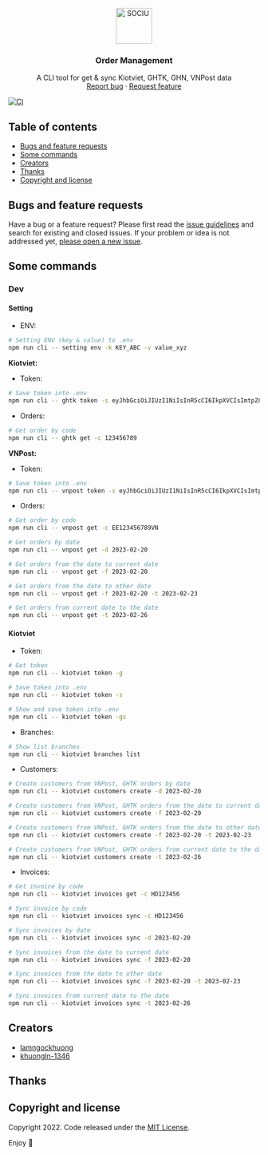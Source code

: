 <p align="center">
  <a href="https://example.com/">
    <img src="https://avatars.githubusercontent.com/u/78617814?s=72&v=4" alt="SOCIU" width=72 height=72>
  </a>

  <h3 align="center">Order Management</h3>

  <p align="center">
    A CLI tool for get & sync Kiotviet, GHTK, GHN, VNPost data
    <br>
    <a href="https://github.com/sociuvn/order-management/issues/new?labels=bug&title=New+bug+report">Report bug</a>
    ·
    <a href="https://github.com/sociuvn/order-management/issues/new?labels=feature&title=New+feature">Request feature</a>
  </p>
</p>

[![CI](https://github.com/sociuvn/order-management/actions/workflows/ci.yml/badge.svg)](https://github.com/sociuvn/order-management/actions/workflows/ci.yml)

## Table of contents

- [Bugs and feature requests](#bugs-and-feature-requests)
- [Some commands](#some-commands)
- [Creators](#creators)
- [Thanks](#thanks)
- [Copyright and license](#copyright-and-license)

## Bugs and feature requests

Have a bug or a feature request? Please first read the [issue guidelines](https://github.com/sociuvn/order-management/blob/main/CONTRIBUTING.md) and search for existing and closed issues. If your problem or idea is not addressed yet, [please open a new issue](https://github.com/sociuvn/order-management/issues/new).

## Some commands

### Dev

#### Setting

- ENV:

```bash
# Setting ENV (key & value) to .env
npm run cli -- setting env -k KEY_ABC -v value_xyz
```

**Kiotviet:**

- Token:

```bash
# Save token into .env
npm run cli -- ghtk token -s eyJhbGciOiJIUzI1NiIsInR5cCI6IkpXVCIsImtpZCI6xxxxxxxxxxxxxxxxxxxxxxxx
```

- Orders:

```bash
# Get order by code
npm run cli -- ghtk get -c 123456789
```

**VNPost:**

- Token:

```bash
# Save token into .env
npm run cli -- vnpost token -s eyJhbGciOiJIUzI1NiIsInR5cCI6IkpXVCIsImtpZCI6xxxxxxxxxxxxxxxxxxxxxxxx
```

- Orders:

```bash
# Get order by code
npm run cli -- vnpost get -c EE123456789VN

# Get orders by date
npm run cli -- vnpost get -d 2023-02-20

# Get orders from the date to current date
npm run cli -- vnpost get -f 2023-02-20

# Get orders from the date to other date
npm run cli -- vnpost get -f 2023-02-20 -t 2023-02-23

# Get orders from current date to the date
npm run cli -- vnpost get -t 2023-02-26
```

#### Kiotviet

- Token:

```bash
# Get token
npm run cli -- kiotviet token -g

# Save token into .env
npm run cli -- kiotviet token -s

# Show and save token into .env
npm run cli -- kiotviet token -gs
```

- Branches:

```bash
# Show list branches
npm run cli -- kiotviet branches list
```

- Customers:

```bash
# Create customers from VNPost, GHTK orders by date
npm run cli -- kiotviet customers create -d 2023-02-20

# Create customers from VNPost, GHTK orders from the date to current date
npm run cli -- kiotviet customers create -f 2023-02-20

# Create customers from VNPost, GHTK orders from the date to other date
npm run cli -- kiotviet customers create -f 2023-02-20 -t 2023-02-23

# Create customers from VNPost, GHTK orders from current date to the date
npm run cli -- kiotviet customers create -t 2023-02-26
```

- Invoices:

```bash
# Get invoice by code
npm run cli -- kiotviet invoices get -c HD123456

# Sync invoice by code
npm run cli -- kiotviet invoices sync -c HD123456

# Sync invoices by date
npm run cli -- kiotviet invoices sync -d 2023-02-20

# Sync invoices from the date to current date
npm run cli -- kiotviet invoices sync -f 2023-02-20

# Sync invoices from the date to other date
npm run cli -- kiotviet invoices sync -f 2023-02-20 -t 2023-02-23

# Sync invoices from current date to the date
npm run cli -- kiotviet invoices sync -t 2023-02-26
```

## Creators

- [lamngockhuong](https://github.com/lamngockhuong/)
- [khuongln-1346](https://github.com/khuongln-1346/)

## Thanks

## Copyright and license

Copyright 2022. Code released under the [MIT License](https://github.com/sociuvn/order-management/blob/main/LICENSE).

Enjoy :metal:
